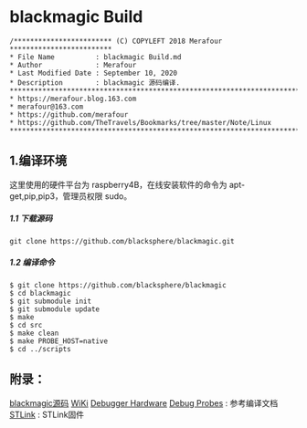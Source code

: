 # blackmagic Build
```
/************************ (C) COPYLEFT 2018 Merafour *************************
* File Name          : blackmagic Build.md
* Author             : Merafour
* Last Modified Date : September 10, 2020
* Description        : blackmagic 源码编译.
********************************************************************************
* https://merafour.blog.163.com
* merafour@163.com
* https://github.com/merafour
* https://github.com/TheTravels/Bookmarks/tree/master/Note/Linux
******************************************************************************/
```

## 1.编译环境
这里使用的硬件平台为 raspberry4B，在线安装软件的命令为 apt-get,pip,pip3，管理员权限 sudo。
##### 1.1 下载源码
	git clone https://github.com/blacksphere/blackmagic.git
##### 1.2 编译命令
```
$ git clone https://github.com/blacksphere/blackmagic
$ cd blackmagic
$ git submodule init
$ git submodule update
$ make
$ cd src
$ make clean
$ make PROBE_HOST=native
$ cd ../scripts
```




## 附录：

[blackmagic源码](https://github.com/blacksphere/blackmagic)
[WiKi](https://github.com/blacksphere/blackmagic/wiki)
[Debugger Hardware](https://github.com/blacksphere/blackmagic/wiki/Debugger-Hardware)
[Debug Probes](http://wiki.paparazziuav.org/wiki/Debug_Probes) : 参考编译文档
[STLink](http://wiki.paparazziuav.org/wiki/STLink#Update_the_ST-Link_to_blackmagic_probe) : STLink固件


